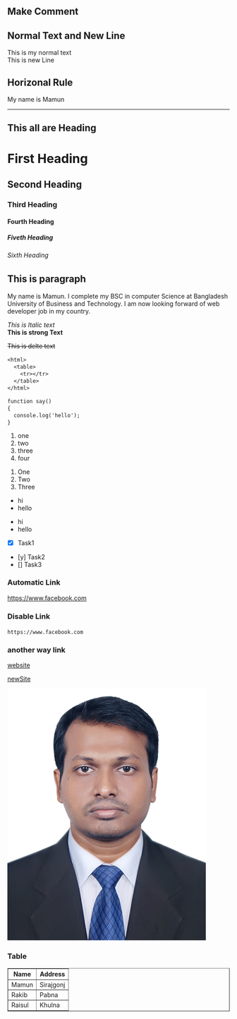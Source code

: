 ## Make Comment
<!-- This is my all Heading -->

## Normal Text and New Line

This is my normal text  
This is new Line

## Horizonal Rule
My name is Mamun <hr/>

## This all are Heading

# First Heading  
## Second Heading
### Third Heading
#### Fourth Heading
##### Fiveth Heading
###### Sixth Heading

## This is paragraph

<p>My name is Mamun. I complete my BSC in computer Science at Bangladesh University of Business and Technology. I am now looking forward of web developer job in my country.</p>

<i>This is Italic text</i>  
<strong>This is strong Text</strong>

<!-- <a href="https://www.google.com">Google</a> -->
<del>This is delte text</del>

```
<html>
  <table>
    <tr></tr>
  </table>
</html>
```

```
function say()
{
  console.log('hello');
}

```

<ol>
  <li>one</li>
  <li>two</li>
  <li>three</li>
  <li>four</li>
</ol>

1. One
2. Two
3. Three

<ul>
  <li>hi</li>
  <li>hello</li>
</ul>

- hi
- hello

- [x] Task1
- [y] Task2
- []  Task3

### Automatic Link

https://www.facebook.com

### Disable Link
`https://www.facebook.com`

### another way link

[website](`https://wwww.youtube.com`)

[newSite][link]

<!-- all links are here -->

[link]: https://www.gmail.com

<img src="18172.jpg" title="This image use in my resume"/>

### Table

<table border="1px">
  <tr>
    <th>Name</th>
    <th>Address</th>
  </tr>
  <tr>
    <td>Mamun</td>
    <td>Sirajgonj</td>
  </tr>
  <tr>
    <td>Rakib</td>
    <td>Pabna</td>
  </tr>
  <tr>
    <td>Raisul</td>
    <td>Khulna</td>
  </tr>
</table>